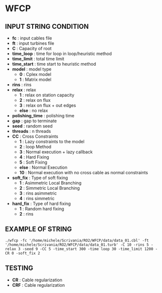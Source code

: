 # WFCP
## INPUT STRING CONDITION
* **fc**                    : input cables file
* **ft**                    : input turbines file
* **C**                     : Capacity of root
* **time_loop**             : time for loop in loop/heuristic method
* **time_limit**            : total time limit
* **time_start**            : time start to heuristic method
* **model**                 : model type 
	* **0** : Cplex model
	* **1** : Matrix model
* **rins**                  : rins
* **relax**                 : relax 	
	* **1** : relax on station capacity
	* **2** : relax on flux
	* **3** : relax on flux + out edges
	* **else** : no relax
* **polishing_time**        : polishing time
* **gap**                   : gap to terminate
* **seed**                  : random seed
* **threads**               : n threads
* **CC**                    : Cross Constraints	
	* **1** : Lazy constraints to the model
	* **2** : loop Method
	* **3** : Normal execution + lazy callback
	* **4** : Hard Fixing
	* **5** : Soft Fixing
	* **else** : Normal Execution
	* **10** : Normal execution with no cross cable as normal constraints
* **soft_fix**              : Type of soft fixing 	
	* **1** : Asimmetric Local Branching
	* **2** : Simmetric Local Branching
	* **3** : rins asimmetric 
	* **4** : rins simmetric 													  
* **hard_fix**              : Type of hard fixing  
	* **1** : Random hard fixing
	* **2** : rins

## EXAMPLE OF STRING 
```
./wfcp -fc '/home/michele/Scrivania/RO2/WFCP/data/data_01.cbl' -ft '/home/michele/Scrivania/RO2/WFCP/data/data_01.turb' -C 10 -rins 5 -relax 3 -seed 9 -CC 5 -time_start 300 -time loop 30 -time_limit 1200 -CR 0 -soft_fix 2
```
## TESTING
* **CR**					: Cable regularization 
* **CRF**					: Cable regularization
